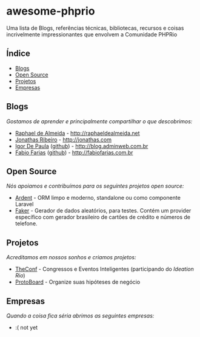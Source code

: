 # awesome-phprio
Uma lista de Blogs, referências técnicas, bibliotecas, recursos e coisas incrivelmente impressionantes que envolvem a Comunidade PHPRio

## Índice
* [Blogs](#blogs)
* [Open Source](#open-source)
* [Projetos](#projetos)
* [Empresas](#empresas)


## Blogs
*Gostamos de aprender e principalmente compartilhar o que descobrimos:*
* [Raphael de Almeida](https://github.com/raphaeldealmeida) - http://raphaeldealmeida.net
* [Jonathas Ribeiro](http://jonathas.com) - http://jonathas.com
* [Igor De Paula](http://blog.adminweb.com.br) ([github](https://github.com/igordepaula)) - http://blog.adminweb.com.br 
* [Fabio Farias](http://fabiofarias.com.br) ([github](https://github.com/frf)) - http://fabiofarias.com.br

## Open Source
*Nós apoiamos e contribuímos para os seguintes projetos open source:*
* [Ardent](https://github.com/laravelbook/ardent) - ORM limpo e moderno, standalone ou como componente Laravel
* [Faker](https://github.com/fzaninotto/Faker) - Gerador de dados aleatórios, para testes. Contém um provider específico com gerador brasileiro de cartões de crédito e números de telefone.

## Projetos
*Acreditamos em nossos sonhos e criamos projetos:*
* [TheConf](http://conf.igorsantos.com.br) - Congressos e Eventos Inteligentes (participando do *Ideation Rio*)
* [ProtoBoard](http://protoboard.igorsantos.com.br) - Organize suas hipóteses de negócio

## Empresas
*Quando a coisa fica séria abrimos as seguintes empresas:*
* :( not yet
